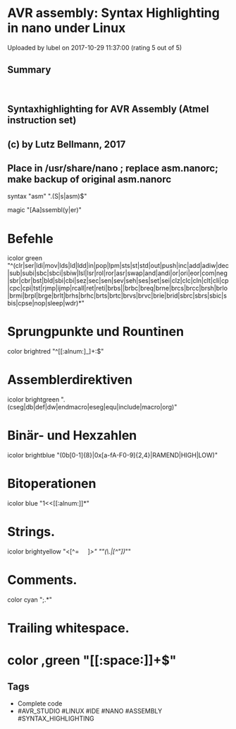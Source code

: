 # AVR assembly: Syntax Highlighting in nano under Linux

Uploaded by lubel on 2017-10-29 11:37:00 (rating 5 out of 5)

## Summary

 


## Syntaxhighlighting for AVR Assembly (Atmel instruction set)  

## (c) by Lutz Bellmann, 2017


## Place in /usr/share/nano ; replace asm.nanorc; make backup of original asm.nanorc


syntax "asm" "\.(S|s|asm)$"  

magic "[Aa]ssembl(y|er)"


# Befehle  

icolor green "^(clr|ser|ldi|mov|lds|ld|ldd|in|pop|lpm|sts|st|std|out|push|inc|add|adiw|dec|sub|subi|sbc|sbci|sbiw|lsl|lsr|rol|ror|asr|swap|and|andi|or|ori|eor|com|neg|sbr|cbr|bst|bld|sbi|cbi|sez|sec|sen|sev|seh|ses|set|sei|clz|clc|cln|clt|cli|cp|cpc|cpi|tst|rjmp|ijmp|rcall|ret|reti|brbs||brbc|breq|brne|brcs|brcc|brsh|brlo|brmi|brpl|brge|brlt|brhs|brhc|brts|brtc|brvs|brvc|brie|brid|sbrc|sbrs|sbic|sbis|cpse|nop|sleep|wdr)*"


# Sprungpunkte und Rountinen  

color brightred "^[[:alnum:]\_]+:$"


# Assemblerdirektiven  

icolor brightgreen "\.(cseg|db|def|dw|endmacro|eseg|equ|include|macro|org)"


# Binär- und Hexzahlen


icolor brightblue "(0b[0-1]{8}|0x[a-fA-F0-9]{2,4}|RAMEND|HIGH|LOW)"


# Bitoperationen


icolor blue "1<<[[:alnum:]]*"


# Strings.  

icolor brightyellow "<[^=     ]*>" ""(\\.|[^"])*""


# Comments.  

color cyan ";.*"


# Trailing whitespace.  

# color ,green "[[:space:]]+$"

## Tags

- Complete code
- #AVR_STUDIO #LINUX #IDE #NANO #ASSEMBLY #SYNTAX_HIGHLIGHTING
